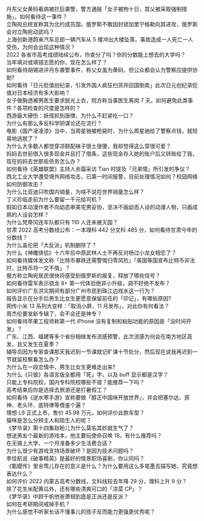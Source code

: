 丹东父女黄码看病被拦后袭警，警方通报「女子被拘十日，其父被采取强制措施」，如何看待这一事件？  
立陶宛总统宣称其为北约成员国，俄罗斯不敢因封锁加里宁格勒向其进攻，俄罗斯会对立陶宛动武吗？  
上海创新港蔚来汽车总部一辆汽车从 5 楼冲出大楼坠落，事故造成一人死亡一人受伤，为何会出现这种情况？  
2022 各省市高考成绩陆续公布，你查分了吗？你的分数能上想去的大学吗？  
当年填对或填错志愿的你，现在怎么样了？  
如何看待胡锡进评丹东袭警事件，称父女虽为黄码，但公众都会认为警察应提供协助?  
如何看待「日元贬值创纪录，引发外国人疯狂扫货并回国倒卖」此次日元创纪录贬值对日本经济有多大影响？  
女子做胸透被男医生要求脱光上衣，院方称当事医生离岗 7 天，如何避免此类事件？各项检查的尺度是怎样的？  
西游最大硬伤：妖怪抓到唐僧，为什么不赶紧吃一口？  
为什么有那么多反科学阴谋论还在流行？  
电影《国产凌凌漆》当中，当周星驰被枪毙时，为什么周星驰给了警察点钱，就轻易地逃脱了？  
为什么大多数人都觉穿凉鞋配袜子很土很傻，我却觉得这么穿很可爱？  
妈妈去世前借入很多现金并且打了借条，这些现金存入她的账户后又转账给了我，现在妈妈去世那些债务怎么办？  
如何看待《英雄联盟》主持人余霜采访 Tian 时提及「兄弟情」所引发的争议？  
西北工业大学遭受境外网络攻击，已第一时间报警，目前处理情况如何？校园网络如何防御攻击？  
为什么比亚迪只吹国内销量，为啥不说在世界销量怎么样？  
丁义珍临走前为什么要留一千元给司机？  
假如日本动漫作者不向幼态审美宅男妥协，坚决不画幼态人设的动漫人物，只画成熟的人设会怎样？  
为什么梵蒂冈连军队都只有 110 人还未被灭国？  
甘肃 2022 高考分数线公布：一本理科 442 分文科 485 分，如何看待甘肃今年的分数线？  
为什么盖伦把「大反派」机制删除了？  
为什么《神雕侠侣》十六年后中原武林人士不再反对杨过小龙女相恋了？  
如何看待媒体发文称「比特币暴跌还需警惕归零风险」「美国等国宣布比特币非法时，比特币将一文不值」？  
俄方称立陶宛居民很快将感受到俄罗斯的报复，释放了哪些信号？  
如何看待雷军表示骁龙 8+ 第一代体验绝非小升级，调不好绝不发布？  
如何评价广东洪灾期间有部分广州市民到珠江边戏水这一行为？  
报告显示在分手后男生比女生更愿意保留前任的「印记」，有哪些原因?  
网传小米 13 系列大变样：「取消小屏，11 月发布」，对此你有何看法？  
周杰伦要发新专辑了，会不会还是神专？  
如何看待苹果工程师称第一代 iPhone 没有复制和粘贴功能的原因是「没时间开发」？  
广东、江西、福建等多个省份相继发布流感预警，此次流感为何会在南方地区高发，且又发生在夏季？  
辅导员因为专家查课那天我迟到一节课就记旷课十节处分，然后现在说我再迟到一节就留校察看怎么办？  
为什么在一段恋情中，男生比女生更难走出来?  
为什么《只狼》各语言版全都用「死」字，以及 buff 显示都是汉字？  
只能上专科院校，国内专科院校哪些不错？能推荐一下吗？  
高考结束后你是选择去旅游还是打暑假工？  
如何看待《逆水寒手游》宣称要做「醇正中国味开放世界」，并会把塞尔达、原神、老头环、底特律等借鉴个遍？  
理想 L9 正式上市，售价 45.98 万元，如何评价此款车型？  
猫咪是怎么分辨主人和陌生人的呢？  
《梦华录》第十四集赵盼儿为什么莫名其妙就生气了？  
想送男友个最新的游戏本，他主要玩使命召唤 18，有什么推荐吗？  
在无锡上大学，一个月准备多少生活费合适？  
为什么很少有游戏支持场景破坏？是因为技术问题吗？  
李佳航说《破事精英》是最好的情景职场喜剧，你认同吗？  
《甄嬛传》里余莺儿存在的意义是什么？为什么要用这么多笔墨去描写她，究竟想表达什么？  
如何评价 2022 内蒙古高考分数线，文科线较去年降 29 分，理科上升 9 分？  
除了花生米配黄瓜外，还有哪些清爽可口的「凉菜 CP」？  
《梦华录》中顾千帆他爸萧相到底是正派还是反派？  
如何在考研期间戒掉手机？  
为什么感觉不听家长话不懂事儿的孩子反而能力更强更优秀呢？  

